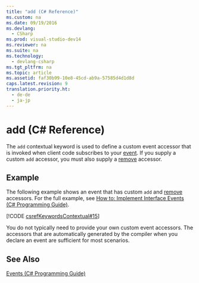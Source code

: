 ```yaml
---
title: "add (C# Reference)"
ms.custom: na
ms.date: 09/19/2016
ms.devlang: 
  - CSharp
ms.prod: visual-studio-dev14
ms.reviewer: na
ms.suite: na
ms.technology: 
  - devlang-csharp
ms.tgt_pltfrm: na
ms.topic: article
ms.assetid: faf30b99-10e8-45cd-ab9a-57585d4d1d8d
caps.latest.revision: 9
translation.priority.ht: 
  - de-de
  - ja-jp
---
```

# add (C# Reference)
The `add` contextual keyword is used to define a custom event accessor that is invoked when client code subscribes to your [event](../Topic/event%20\(C%23%20Reference\).md). If you supply a custom `add` accessor, you must also supply a [remove](../vs140/remove--C#-Reference-.md) accessor.  
  
## Example  
 The following example shows an event that has custom `add` and [remove](../vs140/remove--C#-Reference-.md) accessors. For the full example, see [How to: Implement Interface Events (C# Programming Guide)](../vs140/How-to--Implement-Interface-Events--C#-Programming-Guide-.md).  
  
 [!CODE [csrefKeywordsContextual#15](../CodeSnippet/VS_Snippets_VBCSharp/csrefKeywordsContextual#15)]  
  
 You do not typically need to provide your own custom event accessors. The accessors that are automatically generated by the compiler when you declare an event are sufficient for most scenarios.  
  
## See Also  
 [Events (C# Programming Guide)](../Topic/Events%20\(C%23%20Programming%20Guide\).md)